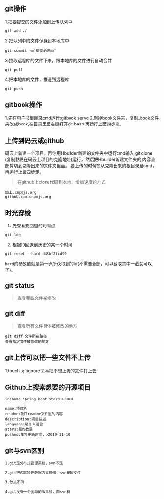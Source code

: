 ## git操作
1.把要提交的文件添加到上传队列中
```
git add ./
```
2.把队列中的文件保存到本地库中
```
git commit -m"提交的理由"
```
3.拉取远程库的文件下来，跟本地库的文件进行自动合并
```
git pull
```
4.把本地库的文件，推送到远程库
```
git push
```
## gitbook操作
1.先在电子书根目录cmd运行:gitbook serve
2.删掉book文件夹，复制_book文件夹改成book,在目录里面右键打开git bash
再运行上面四步走。

## 上传到码云或github
码云上新建一个项目，再你用Hbuilder新建的文件夹中运行cmd输入
git clone (复制黏贴在码云上项目的克隆地址)运行，然后把Hbuilder新建文件夹的
内容全部剪切到克隆出来的文件夹里面。
要上传的时候在从克隆出来的根目录里cmd，再运行上面四步走。

>在github上clone代码到本地，增加速度的方式

```
加上.cnpmjs.org 
github.com.cnpmjs.org 
```


## 时光穿梭
1. 先查看要回退的时间点
```
git log
```

2. 根据ID回退到历史的某一个时间
```
git reset --hard d48bf2fcd99
```
`hard`的参数值就是第一步所获取到的id(不需要全部，可以截取其中一截就可以了)、

## git status

>查看哪些文件被修改

## git diff

>查看所有文件具体被修改的地方

```
git diff 文件所在路径
查看指定文件被修改的地方
```

## git上传可以把一些文件不上传
1.touch .gitignore
2.再把不想上传的文件打上去

## Github上搜索想要的开源项目

```
in:name spring boot stars:>3000

name:项目名
readme:项目readme文件里的内容
description:项目描述
language:是什么语言
stars:星的数量
pushed:填写更新时间，>2019-11-10
```

## git与svn区别

```
1.git是分布式管理系统，svn不是

2.git把内容按元数据方式存储，svn是按文件

3.分支不同

4.git没有一个全局的版本号，而svn有
```